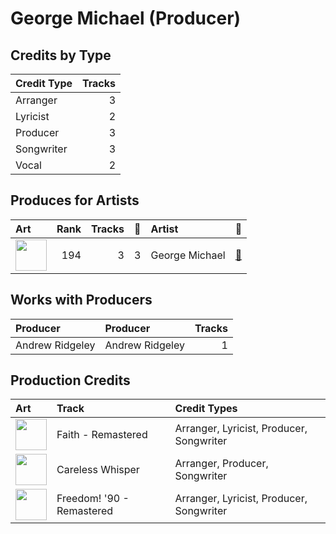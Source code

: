 # George Michael (Producer)

## Credits by Type

| Credit Type | Tracks |
|:---|---:|
| Arranger | 3 |
| Lyricist | 2 |
| Producer | 3 |
| Songwriter | 3 |
| Vocal | 2 |

## Produces for Artists

| Art | Rank | Tracks | 💚 | Artist | 🔗 |
|:---|---:|---:|---:|:---|:---|
| <img src="https://i.scdn.co/image/ab6761610000e5ebd919dbf4e6ed3e695ba6339d" alt="" width="50" /> | 194 | 3 | 3 | George Michael | [🔗](https://open.spotify.com/artist/19ra5tSw0tWufvUp8GotLo) |

## Works with Producers

| Producer | Producer | Tracks |
|:---|:---|---:|
| Andrew Ridgeley | Andrew Ridgeley | 1 |

## Production Credits

| Art | Track | Credit Types |
|:---|:---|:---|
| <img src="https://i.scdn.co/image/ab67616d0000b273b7a9a6a2bf311630d3fc6956" alt="" width="50" /> | Faith - Remastered | Arranger, Lyricist, Producer, Songwriter |
| <img src="https://i.scdn.co/image/ab67616d0000b27364c19b24ce947ffa363f8f96" alt="" width="50" /> | Careless Whisper | Arranger, Producer, Songwriter |
| <img src="https://i.scdn.co/image/ab67616d0000b27329c1c454ed1b2acfa64dc37f" alt="" width="50" /> | Freedom! '90 - Remastered | Arranger, Lyricist, Producer, Songwriter |